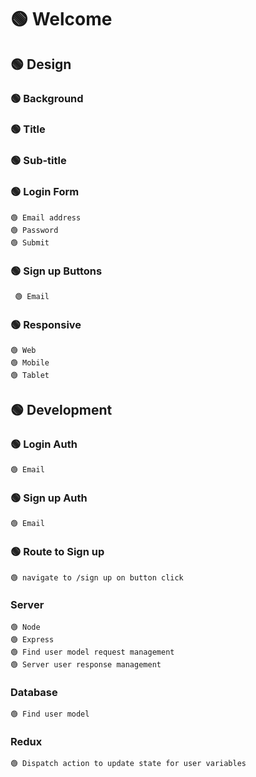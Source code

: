 # 🟢 Welcome #

## 🟢 Design ##
### 🟢 Background ###
### 🟢 Title ###
### 🟢 Sub-title ###
### 🟢 Login Form ###
    🟢 Email address
    🟢 Password
    🟢 Submit
### 🟢 Sign up Buttons ###
     🟢 Email
### 🟢 Responsive ###
    🟢 Web
    🟢 Mobile
    🟢 Tablet

## 🟢 Development ##
### 🟢 Login Auth ###
    🟢 Email
### 🟢 Sign up Auth ###
    🟢 Email
### 🟢 Route to Sign up ###
    🟢 navigate to /sign up on button click
### Server ###
    🟢 Node
    🟢 Express
    🟢 Find user model request management
    🟢 Server user response management
### Database ###
    🟢 Find user model
### Redux ###
    🟢 Dispatch action to update state for user variables